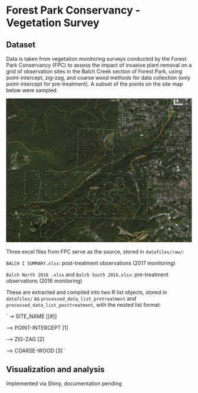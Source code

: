 # Forest Park Conservancy - Vegetation Survey
## Dataset
Data is taken from vegetation monitoring surveys conducted by the Forest Park Conservancy (FPC) to assess the impact of invasive plant removal on a grid of observation sites in the Balch Creek section of Forest Park, using point-intercept, zig-zag, and coarse wood methods for data collection (only point-intercept for pre-treatment). A subset of the points on the site map below were sampled. 

![sitemap](/codefiles/img/Balch_1.png "Balch Creek Sampling sites")

Three excel files from FPC serve as the source, stored in `datafiles/raw/`:

`BALCH I SUMMARY.xlsx`: post-treatment observations (2017 monitoring)

`Balch North 2016 .xlsx` and `Balch South 2016.xlsx`: pre-treatment observations (2016 monitoring)

These are extracted and compiled into two R list objects, stored in `datafiles/` as `processed_data_list_pretreatment` and `processed_data_list_posttreatment`, with the nested list format:

`
-> SITE_NAME [[#]]

--> POINT-INTERCEPT [1]

--> ZIG-ZAG [2]

--> COARSE-WOOD [3]
`

## Visualization and analysis
Implemented via Shiny, documentation pending
